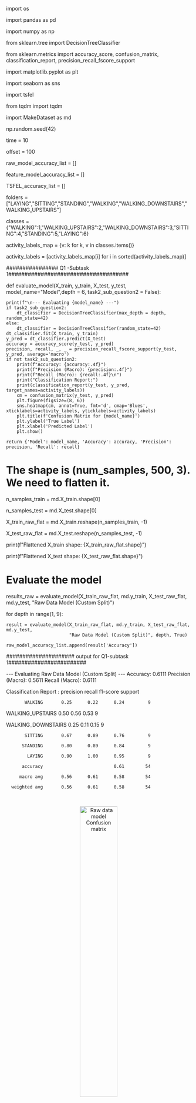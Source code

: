 import os

import pandas as pd

import numpy as np

from sklearn.tree import DecisionTreeClassifier

from sklearn.metrics import accuracy_score, confusion_matrix, classification_report, precision_recall_fscore_support

import matplotlib.pyplot as plt

import seaborn as sns

import tsfel

from tqdm import tqdm

import MakeDataset as md

np.random.seed(42)

time = 10

offset = 100

raw_model_accuracy_list = []

feature_model_accuracy_list = []

TSFEL_accuracy_list = []

folders = ["LAYING","SITTING","STANDING","WALKING","WALKING_DOWNSTAIRS","WALKING_UPSTAIRS"]

classes = {"WALKING":1,"WALKING_UPSTAIRS":2,"WALKING_DOWNSTAIRS":3,"SITTING":4,"STANDING":5,"LAYING":6}

activity_labels_map = {v: k for k, v in classes.items()}

activity_labels = [activity_labels_map[i] for i in sorted(activity_labels_map)]


################ Q1 -Subtask 1#####################################

def evaluate_model(X_train, y_train, X_test, y_test, model_name="Model",depth = 6, task2_sub_question2 = False):
    
    print(f"\n--- Evaluating {model_name} ---")
    if task2_sub_question2:
        dt_classifier = DecisionTreeClassifier(max_depth = depth, random_state=42)
    else:
        dt_classifier = DecisionTreeClassifier(random_state=42)
    dt_classifier.fit(X_train, y_train)
    y_pred = dt_classifier.predict(X_test)
    accuracy = accuracy_score(y_test, y_pred)
    precision, recall, _, _ = precision_recall_fscore_support(y_test, y_pred, average='macro')
    if not task2_sub_question2:
        print(f"Accuracy: {accuracy:.4f}")
        print(f"Precision (Macro): {precision:.4f}")
        print(f"Recall (Macro): {recall:.4f}\n")
        print("Classification Report:")
        print(classification_report(y_test, y_pred, target_names=activity_labels))
        cm = confusion_matrix(y_test, y_pred)
        plt.figure(figsize=(8, 6))
        sns.heatmap(cm, annot=True, fmt='d', cmap='Blues', xticklabels=activity_labels, yticklabels=activity_labels)
        plt.title(f'Confusion Matrix for {model_name}')
        plt.ylabel('True Label')
        plt.xlabel('Predicted Label')
        plt.show()

    return {'Model': model_name, 'Accuracy': accuracy, 'Precision': precision, 'Recall': recall}

# The shape is (num_samples, 500, 3). We need to flatten it.

n_samples_train = md.X_train.shape[0]

n_samples_test = md.X_test.shape[0]

X_train_raw_flat = md.X_train.reshape(n_samples_train, -1)

X_test_raw_flat = md.X_test.reshape(n_samples_test, -1)

print(f"Flattened X_train shape: {X_train_raw_flat.shape}")

print(f"Flattened X_test shape: {X_test_raw_flat.shape}")

# Evaluate the model

results_raw = evaluate_model(X_train_raw_flat, md.y_train, X_test_raw_flat, md.y_test, "Raw Data Model (Custom Split)")

for depth in range(1, 9):
    
    result = evaluate_model(X_train_raw_flat, md.y_train, X_test_raw_flat, md.y_test,
                            "Raw Data Model (Custom Split)", depth, True)

    raw_model_accuracy_list.append(result['Accuracy'])

##################### output for Q1-subtask 1########################

--- Evaluating Raw Data Model (Custom Split) ---
Accuracy: 0.6111
Precision (Macro): 0.5611
Recall (Macro): 0.6111


Classification Report : 
                    precision    recall  f1-score   support

           WALKING       0.25      0.22      0.24         9

  WALKING_UPSTAIRS       0.50      0.56      0.53         9

WALKING_DOWNSTAIRS       0.25      0.11      0.15         9

           SITTING       0.67      0.89      0.76         9

          STANDING       0.80      0.89      0.84         9

            LAYING       0.90      1.00      0.95         9

          accuracy                           0.61        54

         macro avg       0.56      0.61      0.58        54

      weighted avg       0.56      0.61      0.58        54

<br>

<p align="center">
  <img src="images/t2-Q1-st1.png" alt="Raw data model Confusion matrix" width="45%"/>
</p>

########################Q1-Subtask 2################################3


# TSFEL configuration

cfg = tsfel.get_features_by_domain('statistical')

fs=50 

output_dir = 'processed_data'

tsfel_train_path = os.path.join(output_dir, 'X_train_tsfel_custom.csv')

tsfel_test_path = os.path.join(output_dir, 'X_test_tsfel_custom.csv')

def generate_tsfel_features(data_dir, classes_map, tsfel_cfg, sampling_rate):
    
    all_features_list = []
    labels_list = []
    activity_folders = os.listdir(data_dir)
    for activity_name in tqdm(activity_folders, desc=f"Processing {os.path.basename(data_dir)}"):
        activity_path = os.path.join(data_dir, activity_name)
        if os.path.isdir(activity_path) and activity_name in classes_map:
            label = classes_map[activity_name]
            for file_name in os.listdir(activity_path):
                file_path = os.path.join(activity_path, file_name)
                sample_df = pd.read_csv(file_path)
                features = tsfel.time_series_features_extractor(tsfel_cfg, sample_df, fs=sampling_rate)
                all_features_list.append(features)
                labels_list.append(label)
    X_features = pd.concat(all_features_list, ignore_index=True)
    y_labels = np.array(labels_list)
    X_features.columns = ['_'.join(col).strip() for col in X_features.columns.values]
    X_features.replace([np.inf, -np.inf], np.nan, inplace=True)
    X_features.fillna(0, inplace=True)
    return X_features, y_labels

if not os.path.exists(tsfel_test_path):
    
    print("Test features not found. Generating them now...")
    test_data_dir = os.path.join('Combined', 'Test')
    X_test_tsfel, y_test = generate_tsfel_features(test_data_dir, classes, cfg, fs)
    os.makedirs(output_dir, exist_ok=True)
    X_test_tsfel.to_csv(tsfel_test_path, index=False)
    # Also save the corresponding labels for consistency
    np.savetxt(os.path.join(output_dir, 'y_test.txt'), y_test, fmt='%d')
    print(f"Test features saved to {tsfel_test_path}")
else:

    print("Found pre-computed test features.")


def extract_tsfel_features_custom(data_3d, description=""):

    all_features = []
    for i in tqdm(range(len(data_3d)), desc=f"Extracting TSFEL features for {description}"):
        # Create a DataFrame for the current sample (500, 3)
        sample_df = pd.DataFrame(data_3d[i], columns=['accx', 'accy', 'accz'])
        # Extract features, sampling frequency (fs) is 50 Hz
        features = tsfel.time_series_features_extractor(cfg, sample_df, fs=50)
        features.columns = ['_'.join(col).strip() for col in features.columns.values]
        all_features.append(features)
    return pd.concat(all_features, ignore_index=True)

train_data_dir = os.path.join('Combined', 'Train')

all_features_list = []

labels_list = []

# Get the list of activity folders (e.g., 'WALKING', 'SITTING', etc.)

activity_folders = os.listdir(train_data_dir)

for activity_name in tqdm(activity_folders, desc="Processing Activities"):
    
    activity_path = os.path.join(train_data_dir, activity_name)
    # Check if it's a directory and if we have a label for it
    if os.path.isdir(activity_path) and activity_name in classes:
        # Get the integer label for the current activity
        label = classes[activity_name]
        # Loop through each subject's CSV file in the activity folder
        for file_name in os.listdir(activity_path):
            file_path = os.path.join(activity_path, file_name)
            # a) Read the CSV file. This is ONE sample.
            # TSFEL expects a pandas DataFrame as input.
            sample_df = pd.read_csv(file_path)
            # b) Extract features for this single sample.
            # The output 'features' will be a DataFrame with a SINGLE row.
            features = tsfel.time_series_features_extractor(cfg, sample_df, fs=50)
            # c) Append the extracted features (the single row) to our list
            all_features_list.append(features)
            # d) Append the corresponding label to our other list
            labels_list.append(label)

# --- 3. FINAL ASSEMBLY ---

print("\nCombining all extracted features...")

# Concatenate the list of single-row DataFrames into one large DataFrame
# This is your final X_train
X_train = pd.concat(all_features_list, ignore_index=True)

# Convert the list of labels into a NumPy array
# This is your final y_train
y_train = np.array(labels_list)

# Clean up the column names that TSFEL creates (e.g., from ('0_Mean', 'accx') to '0_Mean_accx')
X_train.columns = ['_'.join(col).strip() for col in X_train.columns.values]

# Handle any potential NaN/infinite values that TSFEL might produce
X_train.replace([np.inf, -np.inf], np.nan, inplace=True)

X_train.fillna(0, inplace=True)

# --- 4. VERIFY THE RESULT ---

print("\nProcessing complete!")

print(f"Shape of the final feature matrix X_train: {X_train.shape}")

print(f"Shape of the final labels vector y_train: {y_train.shape}")

# Now you can save this processed data to a file to avoid re-computing
# This is where your 'tsfel_train_path' from the previous question is used

os.makedirs('processed_data', exist_ok=True)

output_path = 'processed_data/X_train_tsfel_custom.csv'

# (Make sure the 'processed_data' directory exists)

X_train.to_csv(output_path, index=False)

print(f"Training features saved to {output_path}")

np.savetxt(os.path.join(output_dir, 'y_train.txt'), y_train, fmt='%d')

print("\nLoading pre-computed TSFEL features and labels...")

y_test = np.loadtxt(os.path.join(output_dir, 'y_test.txt'))

labels_test_path = os.path.join(output_dir, 'y_test.txt')

labels_train_path = os.path.join(output_dir, 'y_train.txt')

# Load the training features you already created

X_train = pd.read_csv(tsfel_train_path)

# We also need the training labels, which we can generate again quickly

y_train = np.loadtxt(labels_train_path)

# Load the testing features

X_test = pd.read_csv(tsfel_test_path)

y_test = np.loadtxt(labels_test_path)

# Load the testing labels
print(f"Training features shape: {X_train.shape}")

print(f"Testing features shape: {X_test.shape}")


# --- Step 3: Train the Decision Tree Model ---

print("\nTraining the Decision Tree model...")

# Initialize the classifier
dt_classifier = DecisionTreeClassifier(random_state=42)

# Train the model using the TSFEL features
dt_classifier.fit(X_train, y_train)

print("Model training complete.")


# --- Step 4: Evaluate the Model and Report Metrics ---

print("\nEvaluating the model on the test set...")

# Make predictions on the test data
y_pred = dt_classifier.predict(X_test)

# --- Report Accuracy, Precision, and Recall ---
accuracy = accuracy_score(y_test, y_pred)

precision, recall, _, _ = precision_recall_fscore_support(y_test, y_pred, average='macro')

print(f"Accuracy: {accuracy:.4f}\n")

print(f"Precision (Macro): {precision:.4f}")

print(f"Recall (Macro): {recall:.4f}\n")

for depth in range(1,9):

    dt_classifier = DecisionTreeClassifier(max_depth = depth, random_state=42)
    dt_classifier.fit(X_train, y_train)
    y_pred = dt_classifier.predict(X_test)
    accuracy = accuracy_score(y_test, y_pred)
    TSFEL_accuracy_list.append(accuracy)


print("Classification Report:")

# The classification report provides precision, recall, and F1-score per class

class_names = [name for name, num in sorted(classes.items(), key=lambda item: item[1])]

print(classification_report(y_test, y_pred, target_names=class_names))


# --- Report Confusion Matrix ---
print("Confusion Matrix:")

cm = confusion_matrix(y_test, y_pred)

# Plotting the confusion matrix for better visualization
plt.figure(figsize=(10, 8))

sns.heatmap(cm, annot=True, fmt='d', cmap='Blues',
            xticklabels=class_names, yticklabels=class_names)

plt.title('Confusion Matrix for Decision Tree with TSFEL Features')

plt.ylabel('True Label')

plt.xlabel('Predicted Label')

plt.show()


##################### output for Q1-subtask 2########################

Evaluating the model on the test set...
Accuracy: 0.7593
Precision (Macro): 0.7624
Recall (Macro): 0.7593

Classification Report:
                    precision    recall  f1-score   support

           WALKING       0.56      0.56      0.56         9

  WALKING_UPSTAIRS       0.67      0.67      0.67         9

WALKING_DOWNSTAIRS       0.73      0.89      0.80         9

           SITTING       0.75      0.67      0.71         9

          STANDING       0.88      0.78      0.82         9

            LAYING       1.00      1.00      1.00         9

          accuracy                           0.76        54

         macro avg       0.76      0.76      0.76        54

      weighted avg       0.76      0.76      0.76        54

<br>

<p align="center">
  <img src="images/t2-Q1-st2.png" alt="TSFEL model confusion matrix" width="45%"/>
</p>


###############Q1-Subtask 3##################

# Path to the original dataset folder

DATASET_PATH = "UCI HAR Dataset/"

# Load the pre-computed features
X_train_provided = pd.read_csv(os.path.join(DATASET_PATH, 'train', 'X_train.txt'), delim_whitespace=True, header=None)

X_test_provided = pd.read_csv(os.path.join(DATASET_PATH, 'test', 'X_test.txt'), delim_whitespace=True, header=None)

# Load the original labels
y_train_provided = pd.read_csv(os.path.join(DATASET_PATH, 'train', 'y_train.txt'), header=None).squeeze()

y_test_provided = pd.read_csv(os.path.join(DATASET_PATH, 'test', 'y_test.txt'), header=None).squeeze()

print(f"\nOriginal Provided X_train shape: {X_train_provided.shape}")

print(f"Original Provided X_test shape: {X_test_provided.shape}")

# Evaluate the model
results_provided = evaluate_model(X_train_provided, y_train_provided, X_test_provided, y_test_provided, "Provided Features Model (Original Split)")

for depth in range(1,9):
    
    result = evaluate_model(X_train_provided, y_train_provided, X_test_provided, y_test_provided,
                            "Provided Features Model (Original Split)", depth, True)
    feature_model_accuracy_list.append(result['Accuracy'])

##################### output for Q1-subtask 3########################

--- Evaluating Provided Features Model (Original Split) ---
Accuracy: 0.8622
Precision (Macro): 0.8625
Recall (Macro): 0.8587

Classification Report:
                    precision    recall  f1-score   support

           WALKING       0.83      0.92      0.87       496

  WALKING_UPSTAIRS       0.83      0.78      0.80       471

WALKING_DOWNSTAIRS       0.89      0.83      0.86       420

           SITTING       0.83      0.76      0.80       491

          STANDING       0.80      0.86      0.83       532

            LAYING       1.00      1.00      1.00       537

          accuracy                           0.86      2947

         macro avg       0.86      0.86      0.86      2947

      weighted avg       0.86      0.86      0.86      2947

<br>

<p align="center">
  <img src="images/t2-Q1-st3.png" alt="Features Dataset Model Confusion matrix" width="45%"/>
</p>



###############Q1-Subtask 4##################

Out of all the three models, the model with features provided in the data set is better, becuase 
this model has higher scores in the important metrics like accuracy, precision and recall, which 
means, model has correctly classified more instances compared to the other three models.


###############  Question-2  ##################


def test_dt_with_various_depths():

    depth_list = range(1, 9, 1)
    plt.figure(figsize=(10, 6))
    plt.plot(depth_list, raw_model_accuracy_list, label='Raw Data Model')
    plt.plot(depth_list, feature_model_accuracy_list, label='Feature Data Model')
    plt.plot(depth_list, TSFEL_accuracy_list, label='TSFEL features Model')
    plt.xlabel('Depth')
    plt.ylabel('Accuracy')
    plt.title('Models Accuracy on various depths')
    plt.legend()
    plt.grid(True)
    plt.show()

test_dt_with_various_depths()

##################### output for Question-2########################

<br>

<p align="center">
  <img src="images/t2-Q2.png" alt="Models Accuracy on various depths" width="45%"/>
</p>

##################### output for Question-3########################

Yes, there are activities, where the performance is bad, especially in the Raw data model, and
TSFEL model, performed a little better compared to Raw model, but NOT significantly better.

- **The reasons are :**
- **Raw Data model:** since the model is trained on raw data, it may not contain the most 
informative features for distinguishing these activities. The Raw data can be noisy and
difficult for the model to interpret directly.Walking, walking upstairs, and 
walking downstairs have similar patterns in raw data, making them difficult to differentiate
- **TSFEL Data model:** While TSFEL features are an improvement, they might not perfectly 
capture the small differences among activities that have similar sensor patterns. The data 
insufficiency might also be the reason for not good performance
- **Features Data set model:** This model has been trained and tested on more comprehensive dataset
leading to better generalisation and performance metrics. The features are well-structured and 
effective for distinguishing between various activities. This model makes the classification easier
for decision tree.



